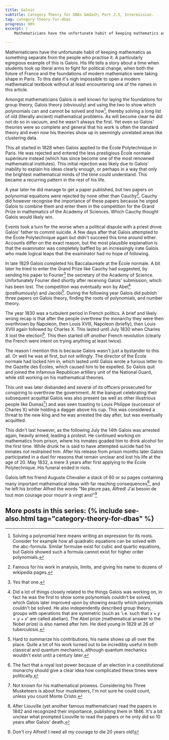 ```yaml
---
title: Galois
subtitle: Category Theory for DBAs &mdash; Part 2.5, Intermission.
tag: category-theory-for-dbas
progress: 90% 
excerpt: |
    Mathematicians have the unfortunate habit of keeping mathematics as something separate from the people who practise it. A particularly egregious example of this is Galois. His life tells a story about a time when students took up literal arms to fight for political change, when both the future of France and the foundations of modern mathematics were taking shape in Paris. To this date it's nigh impossible to open a modern mathematical textbook without at least encountering one of the names in this article.

---
```

Mathematicians have the unfortunate habit of keeping mathematics as something separate from the people who practise it. A particularly egregious example of this is Galois. His life tells a story about a time when students took up literal arms to fight for political change, when both the future of France and the foundations of modern mathematics were taking shape in Paris. To this date it's nigh impossible to open a modern mathematical textbook without at least encountering one of the names in this article.

Amongst mathematicians Galois is well known for laying the foundations for group theory, Galois theory (obviously) and using the two to show which polynomials can and cannot be solved and how[^solve], thereby solving a long list of old (literally ancient) mathematical problems. As will become clear he did not do so in vacuum, and he wasn't always the first. Yet even so Galois' theories were so complete and general that his work is often the standard theory and even now his theories show up in seemingly unrelated areas like clustering data.

This all started in 1828 when Galois applied to the École Polytechnique in Paris. He was rejected and entered the less prestigious École normale supérieure instead (which has since become one of the most renowned mathematical institutes). This initial rejection was likely due to Galois' inability to explain his ideas clearly enough, or perhaps in a way that only the brightest mathematical minds of the time could understand. This became a recurring pattern in the rest of his life.

A year later he did manage to get a paper published, but two papers on polynomial equations were rejected by none other than Cauchy[^cauchy]. Cauchy did however recognise the importance of these papers because he urged Galois to combine them and enter them in the competition for the Grand Prize in mathematics of the Academy of Sciences. Which Cauchy thought Galois would likely win.

Events took a turn for the worse when a political dispute with a priest drove Galois' father to commit suicide. A few days after that Galois attempted to the École Polytechnique again but didn't succeed this time around either. Accounts differ on the exact reason, but the most plausible explanation is that the examinator was completely baffled by an increasingly irate Galois who made logical leaps that the examinator had no hope of following. 

In late 1829 Galois completed his Baccalaureate at the École normale. A bit later he tried to enter the Grand Prize like Cauchy had suggested, by sending his paper to Fourier[^fourier] the secretary of the Academy of Science. Unfortunately Fourier died shortly after receiving Galois' submission, which has been lost. The competition was eventually won by Abel[^abel] (posthumously) and Jacobi[^jacobi]. During the following year Galois did publish three papers on Galois theory, finding the roots of polynomials, and number theory.

The year 1830 was a turbulent period in French politics. A brief and likely wrong recap is that after the people overthrew the monarchy they were then overthrown by Napoleon, then Louis XVIII, Napoleon (briefly), then Louis XVIII again followed by Charles X. This lasted until July 1830 when Charles X lost the election[^monarchy]. This then started off *another* French revolution (clearly the French were intent on trying anything at least twice). 

The reason I mention this is because Galois wasn't just a bystander to this all. Or well he was at first, but not willingly. The director of the École normale had locked him in, which lasted until Galois wrote a furious letter to the Gazette des Écoles, which caused him to be expelled. So Galois quit and joined the infamous Republican artillery unit of the National Guard, while still working on his mathematical theories.

This unit was later disbanded and several of its officers prosecuted for conspiring to overthrow the government. At the banquet celebrating their subsequent acquittal Galois was also present (as well as other illustrious people like Dumas[^dumas]) and was seen toasting to Louis Philippe (successor of Charles X) while holding a dagger above his cup. This was considered a threat to the new king and he was arrested the day after, but was eventually acquitted.

This didn't last however, as the following July the 14th Galois was arrested again, heavily armed, leading a protest. He continued working on mathematics from prison, where his inmates goaded him to drink alcohol for the first time. While drunk he is said to have attempted suicide had his inmates not restrained him. After his release from prison months later Galois participated in a duel for reasons that remain unclear and lost his life at the age of 20. May 1832, a mere 3 years after first applying to the École Polytechnique. His funeral ended in riots.

Galois left his friend Auguste Chevalier a stack of 60 or so pages containing many important mathematical ideas with far reaching consequences[^liouville], and he left his brother Alfred the words "Ne pleure pas, Alfred! J'ai besoin de tout mon courage pour mourir à vingt ans!"[^translation]

More posts in this series:
{% include see-also.html tag="category-theory-for-dbas" %}
--------------------------------------------------------------

[^solve]: Solving a polynomial here means writing an expression for its roots. Consider for example how all quadratic equations can be solved with the abc-formula. Similar formulae exist for cubic and quartic equations, but Galois showed such a formula cannot exist for higher order polynomials.

[^cauchy]: Famous for his work in analysis, limits, and giving his name to dozens of wikipedia pages.

[^fourier]: Yes that one.

[^abel]: Did a lot of things closely related to the things Galois was working on, in fact he was the first to show some polynomials couldn't be solved, which Galois later improved upon by showing exactly which polynomials couldn't be solved. He also independently described group theory, groups with operations that are symmetric (such as 'i.e. such that $x + y = y + x$' are called abelian). The Abel prize (mathematical answer to the Nobel prize) is also named after him. He died young in 1829 at 26 of tuberculosis.

[^jacobi]: Hard to summarize his contributions, his name shows up all over the place. Quite a lot of his work turned out to be incredibly useful in both classical and quantum mechanics, although quantum mechanics wouldn't exist until a century later.

[^monarchy]: The fact that a royal lost power because of an election in a constitutional monarchy should give a clear idea how complicated these times were politically.

[^dumas]: Not known for his mathematical prowess. Considering his Three Musketeers is about four musketeers, I'm not sure he could count, unless you count Monte Cristo.

[^liouville]: After Liouville (yet another famous mathematician) read the papers in 1842 and recognized their importance, publishing them in 1846. It's a bit unclear what prompted Liouville to read the papers or he only did so 10 years after Galois' death.

[^translation]: Don't cry Alfred! I need all my courage to die 20 years old!